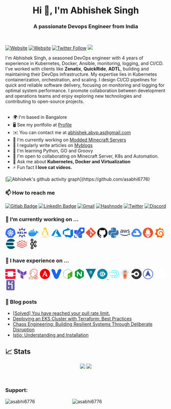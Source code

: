 <h1 align="center">Hi 👋, I'm Abhishek Singh</h1>
<h3 align="center">A passionate Devops Engineer from India</h3>
<br>

[![Website](https://img.shields.io/website?label=abhishek-singh&style=for-the-badge&url=https%3A%2F%2Fiam-abhishek.netlify.app)](https://iam-abhishek.netlify.app)
[![Website](https://img.shields.io/website?label=asabhi6776.hashnode.dev&style=for-the-badge&url=https%3A%2F%2Fasabhi6776.hashnode.dev)](https://asabhi6776.hashnode.dev)
[![Twitter Follow](https://img.shields.io/twitter/follow/asabhi6776?color=1DA1F2&logo=twitter&style=for-the-badge)](https://twitter.com/intent/follow?original_referer=https%3A%2F%2Fgithub.com%2Fasabhi6776&screen_name=asabhi6776)
![](https://komarev.com/ghpvc/?username=asabhi6776&color=dc143c)


I'm Abhishek Singh, a seasoned DevOps engineer with 4 years of experience in Kubernetes, Docker, Ansible, monitoring, logging, and CI/CD. I've worked with clients like **Zenatix**, **QuickRide**, **ADTL**, building and maintaining their DevOps infrastructure. My expertise lies in Kubernetes containerization, orchestration, and scaling. I design CI/CD pipelines for quick and reliable software delivery, focusing on monitoring and logging for optimal system performance. I promote collaboration between development and operations teams and enjoy exploring new technologies and contributing to open-source projects.
<br>
<br>

*   🌍  I'm based in Bangalore
*   🖥️  See my portfolio at [Profile](https://iam-abhishek.netlify.app)
*   ✉️   You can contact me at [abhishek.abvp.as@gmail.com](mailto:abhishek.abvp.as@gmail.com)
*   🚀  I'm currently working on [Modded Minecraft Servers](http://github.com/asabhi6776/minecraft_server.git)
*   📝  I regularly write articles on [Myblogs](https://asabhi6776.hashnode.dev)
*   🧠  I'm learning Python, GO and Groovy
*   🤝  I'm open to collaborating on Minecraft Server, K8s and Automation.
*   💬  Ask me about **Kubernetes, Docker and Virtualization**
*   ⚡  Fun fact **I love cat videos.**

[![Abhishek's github activity graph](https://github-readme-activity-graph.vercel.app/graph?username=asabhi6776&theme=github-compact&area=true&hide_border=true#gh-dark-mode-only")](https://github.com/asabhi6776)

### 📫 How to reach me
[![Gitlab Badge](https://img.shields.io/badge/GitLab-330F63?style=for-the-badge&logo=gitlab&logoColor=white)](https://gitlab.com/as_abhi6776)
[![LinkedIn Badge](https://img.shields.io/badge/LinkedIn-0077B5?style=for-the-badge&logo=linkedin&logoColor=white)](https://www.linkedin.com/in/abhishek-singh-16bb53143/)
[![Gmail](https://img.shields.io/badge/Gmail-D14836?style=for-the-badge&logo=gmail&logoColor=white)](mailto:abhishek.abvp.as@gmail.com)
[![Hashnode](https://img.shields.io/badge/Hashnode-2962FF?style=for-the-badge&logo=hashnode&logoColor=white)](https://asabhi6776.hashnode.dev)
[![Twitter](https://img.shields.io/badge/Twitter-1DA1F2?style=for-the-badge&logo=twitter&logoColor=white)](https://twitter.com/asabhi6776)
[![Discord](https://img.shields.io/badge/Discord-7289DA?style=for-the-badge&logo=discord&logoColor=white)](https://discord.gg/GphntxYBnW)

### 🔭 I’m currently working on ...

<a href="#"><img height="32" width="32" src="./images/kubernetes.svg" alt="Kubernetes" title="Kubernetes" /></a>
<a href="#"><img height="32" width="32" src="./images/helm.svg" alt="Helm" title="Helm" /></a>
<a href="#"><img height="32" width="32" src="./images/docker.svg" alt="Docker" title="Docker" /></a>
<a href="#"><img height="32" width="32" src="./images/linux.svg" alt="Linux" title="Linux" /></a>
<a href="#"><img height="32" width="32" src="./images/azure.svg" alt="Azure" title="Azure" /></a>
<a href="#"><img height="32" width="32" src="./images/azuredevops.svg" alt="AzureDevOps" title="AzureDevOps" /></a>
<a href="#"><img height="32" width="32" src="./images/azurepipelines.svg" alt="AzurePipeline" title="AzurePipeline" /></a>
<a href="#"><img height="32" width="32" src="./images/git.svg" alt="Git" title="Git" /></a>
<a href="#"><img height="32" width="32" src="./images/github.svg" alt="Github" title="Github" /></a>
<a href="#"><img height="32" width="32" src="./images/python.svg" alt="Python" title="Python" /></a>
<a href="#"><img height="32" width="32" src="./images/amazonaws.svg" alt="AWS" title="AWS" /></a>
<a href="#"><img height="32" width="32" src="./images/googlecloud.svg" alt="GCP" title="GCP" /></a>
<a href="#"><img height="32" width="32" src="./images/prometheus.svg" alt="Prometheus" title="Prometheus" /></a>
<a href="#"><img height="32" width="32" src="./images/grafana.svg" alt="Grafana" title="Grafana" /></a>
<a href="#"><img height="32" width="32" src="./images/elasticsearch.svg" alt="Elasticsearch" title="Elasticsearch" /></a>
<a href="#"><img height="32" width="32" src="./images/redis.svg" alt="Redis" title="Redis" /></a>
<a href="#"><img height="32" width="32" src="./images/apachekafka.svg" alt="Kafka" title="Kafka" /></a>

### 🌱 I have experience on ...

<a href="#"><img height="32" width="32" src="./images/openstack.svg" alt="Openstack" title="Openstack" /></a>
<a href="#"><img height="32" width="32" src="./images/terraform.svg" alt="Terraform" title="Terraform" /></a>
<a href="#"><img height="32" width="32" src="./images/jenkins.svg" alt="Jenkins" title="Jenkins" /></a>
<a href="#"><img height="32" width="32" src="./images/ansible.svg" alt="Ansible" title="Ansible" /></a>
<a href="#"><img height="32" width="32" src="./images/vagrant.svg" alt="Vagrant" title="Vagrant" /></a>
<a href="#"><img height="32" width="32" src="./images/gnubash.svg" alt="Bash" title="Bash" /></a>
<a href="#"><img height="32" width="32" src="./images/nginx.svg" alt="Nginx" title="Nginx" /></a>
<a href="#"><img height="32" width="32" src="./images/vault.svg" alt="Vault" title="Vault" /></a>
<a href="#"><img height="32" width="32" src="./images/keycloak.svg" alt="Keycloak" title= "Keycloak" /> </a>
<a href="#"><img height="32" width="32" src="./images/apachedruid.svg" alt="Druid" title="Druid" /></a>
<a href="#"><img height="32" width="32" src="./images/argocd.png" alt="ArgoCD" title="ArgoCD" /></a>
<a href="#"><img height="32" width="32" src="./images/Circleci.png" alt="CircleCI" title="CircleCI" /></a>
<a href="#"><img height="32" width="32" src="./images/metallb.png" alt="MetalLB" title="MetalLB" /></a>
<a href="#"><img height="32" width="32" src="./images/istio.png" alt="Istio" title="Istio" /></a>
<a href="#"><img height="32" width="32" src="./images/heroku-icon.svg" alt="Heroku" title="Heroku" /></a>
<!--<a href="#"><img height="32" width="32" src="./images/java.svg" alt="Java" title="Java" /></a>
<a href="#"><img height="32" width="32" src="./images/go.svg" alt="Golang" title="Golang" /></a>
<a href="#"><img height="32" width="32" src="./images/puppet.svg" alt="Puppet" title="Puppet" /></a>
<a href="#"><img height="32" width="32" src="./images/apachegroovy.svg" alt="Groovy" title="Groovy" /></a>
<a href="#"><img height="32" width="32" src="./images/ruby.svg" alt="Ruby" title="Ruby" /></a>
<a href="#"><img height="32" width="32" src="./images/react.svg" alt="ReactJS" title="ReactJS" /></a>-->

### :book: Blog posts
<!-- BLOG-POST-LIST:START -->
- [[Solved] You have reached your pull rate limit.](https://asabhi6776.hashnode.dev/solved-you-have-reached-your-pull-rate-limit)
- [Deploying an EKS Cluster with Terraform: Best Practices](https://asabhi6776.hashnode.dev/deploying-an-eks-cluster-with-terraform-best-practices)
- [Chaos Engineering: Building Resilient Systems Through Deliberate Disruption](https://asabhi6776.hashnode.dev/chaos-engineering-building-resilient-systems-through-deliberate-disruption)
- [Istio: Understanding and Installation](https://asabhi6776.hashnode.dev/istio-understanding-and-installation)
<!-- BLOG-POST-LIST:END -->


## 📈 Stats
<p align="center">
	
  <img width="48%" src="https://github-readme-stats.vercel.app/api?username=asabhi6776&show_icons=true&theme=tokyonight" />
  <img width="48%" src="https://github-readme-streak-stats.herokuapp.com/?user=asabhi6776&theme=tokyonight" />
</p>


<br>

### Support:
<p><a href="https://www.buymeacoffee.com/asabhi6776"> <img align="left" src="https://cdn.buymeacoffee.com/buttons/v2/default-yellow.png" height="50" width="210" alt="asabhi6776" /></a><a href="https://ko-fi.com/asabhi6776"> <img align="left" src="https://cdn.ko-fi.com/cdn/kofi3.png?v=3" height="50" width="210" alt="asabhi6776" /></a></p>
